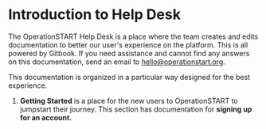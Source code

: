 # Introduction to Help Desk

The OperationSTART Help Desk is a place where the team creates and edits documentation to better our user's experience on the platform. This is all powered by Gitbook. If you need assistance and cannot find any answers on this documentation, send an email to [hello@operationstart.org](mailto:hello@operationstart.org).

This documentation is organized in a particular way designed for the best experience.

1. **Getting Started** is a place for the new users to OperationSTART to jumpstart their journey. This section has documentation for **signing up for an account.**

